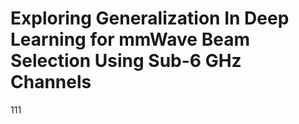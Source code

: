 # Exploring Generalization In Deep Learning for mmWave Beam Selection Using Sub-6 GHz Channels

111
